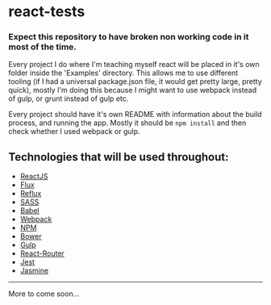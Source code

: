 # react-tests
### Expect this repository to have broken non working code in it most of the time.

Every project I do where I'm teaching myself react will be placed in it's own folder inside the 'Examples' directory. This allows me to use different tooling (if I had a universal package.json file, it would get pretty large, pretty quick), mostly I'm doing this because I might want to use webpack instead of gulp, or grunt instead of gulp etc.

Every project should have it's own README with information about the build process, and running the app. Mostly it should be `npm install` and then check whether I used webpack or gulp.

## Technologies that will be used throughout:
* [ReactJS](http://facebook.github.io/react/)
* [Flux](https://facebook.github.io/flux/)
* [Reflux](https://github.com/reflux/refluxjs)
* [SASS](http://sass-lang.com/)
* [Babel](https://babeljs.io/)
* [Webpack](http://webpack.github.io/)
* [NPM](https://www.npmjs.com/)
* [Bower](http://bower.io/)
* [Gulp](http://gulpjs.com/)
* [React-Router](https://github.com/rackt/react-router)
* [Jest](https://facebook.github.io/jest/)
* [Jasmine](http://jasmine.github.io/)

***

More to come soon...